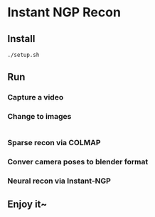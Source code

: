 # Instant NGP Recon

## Install

```bash
./setup.sh
```

## Run

### Capture a video

### Change to images

```bash

```

### Sparse recon via COLMAP

### Conver camera poses to blender format

### Neural recon via Instant-NGP

## Enjoy it~

